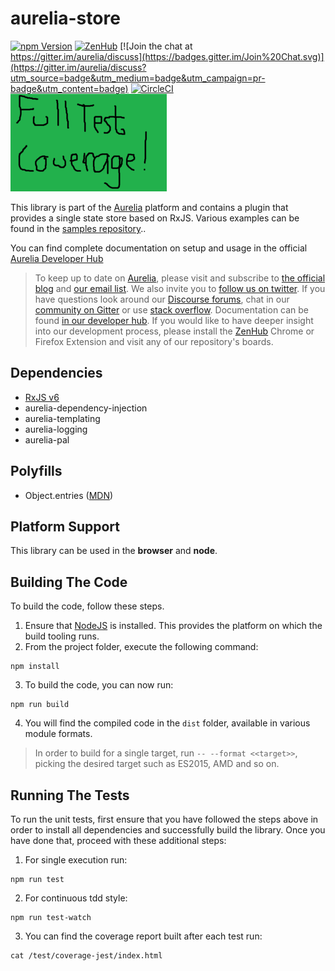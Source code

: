 # aurelia-store

[![npm Version](https://img.shields.io/npm/v/aurelia-store.svg)](https://www.npmjs.com/package/aurelia-store)
[![ZenHub](https://raw.githubusercontent.com/ZenHubIO/support/master/zenhub-badge.png)](https://zenhub.io)
[![Join the chat at https://gitter.im/aurelia/discuss](https://badges.gitter.im/Join%20Chat.svg)](https://gitter.im/aurelia/discuss?utm_source=badge&utm_medium=badge&utm_campaign=pr-badge&utm_content=badge)
[![CircleCI](https://circleci.com/gh/aurelia/store.svg?style=shield)](https://circleci.com/gh/aurelia/store)
[![Coverage Status](image.png)](image.png)


This library is part of the [Aurelia](http://www.aurelia.io/) platform and contains a plugin that provides a single state store based on RxJS.
Various examples can be found in the [samples repository](https://github.com/zewa666/aurelia-store-examples)..

You can find complete documentation on setup and usage in the official [Aurelia Developer Hub](https://aurelia.io/docs/plugins/store)

> To keep up to date on [Aurelia](http://www.aurelia.io/), please visit and subscribe to [the official blog](http://blog.aurelia.io/) and [our email list](http://eepurl.com/ces50j). We also invite you to [follow us on twitter](https://twitter.com/aureliaeffect). If you have questions look around our [Discourse forums](https://discourse.aurelia.io/), chat in our [community on Gitter](https://gitter.im/aurelia/discuss) or use [stack overflow](http://stackoverflow.com/search?q=aurelia). Documentation can be found [in our developer hub](http://aurelia.io/docs). If you would like to have deeper insight into our development process, please install the [ZenHub](https://zenhub.io) Chrome or Firefox Extension and visit any of our repository's boards.

## Dependencies

* [RxJS v6](https://github.com/ReactiveX/rxjs)
* aurelia-dependency-injection
* aurelia-templating
* aurelia-logging
* aurelia-pal

## Polyfills

* Object.entries ([MDN](https://developer.mozilla.org/en-US/docs/Web/JavaScript/Reference/Global_Objects/Object/entries#Polyfill))

## Platform Support

This library can be used in the **browser** and **node**.

## Building The Code

To build the code, follow these steps.

1. Ensure that [NodeJS](http://nodejs.org/) is installed. This provides the platform on which the build tooling runs.
2. From the project folder, execute the following command:

  ```shell
  npm install
  ```
3. To build the code, you can now run:

  ```shell
  npm run build
  ```
4. You will find the compiled code in the `dist` folder, available in various module formats.

> In order to build for a single target, run `-- --format <<target>>`, picking the desired target such as ES2015, AMD and so on. 

## Running The Tests

To run the unit tests, first ensure that you have followed the steps above in order to install all dependencies and successfully build the library. Once you have done that, proceed with these additional steps:

1. For single execution run:

  ```shell
  npm run test
  ```
2. For continuous tdd style:

  ```shell
  npm run test-watch
  ```
3. You can find the coverage report built after each test run:

  ```shell
  cat /test/coverage-jest/index.html
  ```  
